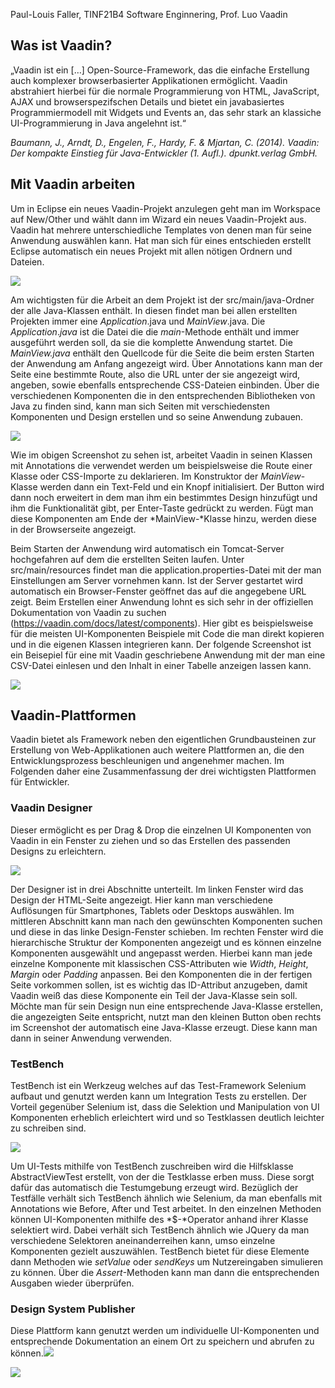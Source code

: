 ﻿Paul-Louis Faller, TINF21B4
Software Enginnering, Prof. Luo
Vaadin

## Was ist Vaadin?
„Vaadin ist ein […] Open-Source-Framework, das die einfache Erstellung auch komplexer browserbasierter Applikationen ermöglicht. Vaadin abstrahiert hierbei für die normale Programmierung von HTML, JavaScript, AJAX und browserspezifschen Details und bietet ein javabasiertes Programmiermodell mit Widgets und Events an, das sehr stark an klassiche UI-Programmierung in Java angelehnt ist.“ 

*Baumann, J., Arndt, D., Engelen, F., Hardy, F. & Mjartan, C. (2014). Vaadin: Der kompakte Einstieg für Java-Entwickler (1. Aufl.). dpunkt.verlag GmbH.*

## Mit Vaadin arbeiten

Um in Eclipse ein neues Vaadin-Projekt anzulegen geht man im Workspace auf New/Other und wählt dann im Wizard ein neues Vaadin-Projekt aus. Vaadin hat mehrere unterschiedliche Templates von denen man für seine Anwendung auswählen kann. Hat man sich für eines entschieden erstellt Eclipse automatisch ein neues Projekt mit allen nötigen Ordnern und Dateien. 

![](/Screenshots/File%20Structure.png)

Am wichtigsten für die Arbeit an dem Projekt ist der src/main/java-Ordner der alle Java-Klassen enthält. In diesen findet man bei allen erstellten Projekten immer eine *Application*.java und *MainView*.java. Die *Application*.*java* ist die Datei die die *main*-Methode enthält und immer ausgeführt werden soll, da sie die komplette Anwendung startet. Die *MainView.java* enthält den Quellcode für die Seite die beim ersten Starten der Anwendung am Anfang angezeigt wird. Über Annotations kann man der Seite eine bestimmte Route, also die URL unter der sie angezeigt wird, angeben, sowie ebenfalls entsprechende CSS-Dateien einbinden. Über die verschiedenen Komponenten die in den entsprechenden Bibliotheken von Java zu finden sind, kann man sich Seiten mit verschiedensten Komponenten und Design erstellen und so seine Anwendung zubauen.

![](/Screenshots/MainView%20Code.png)

Wie im obigen Screenshot zu sehen ist, arbeitet Vaadin in seinen Klassen mit Annotations die verwendet werden um beispielsweise die Route einer Klasse oder CSS-Importe zu deklarieren. Im Konstruktor der *MainView*-Klasse werden dann ein Text-Feld und ein Knopf initialisiert. Der Button wird dann noch erweitert in dem man ihm ein bestimmtes Design hinzufügt und ihm die Funktionalität gibt, per Enter-Taste gedrückt zu werden. Fügt man diese Komponenten am Ende der *MainView-*Klasse hinzu, werden diese in der Browserseite angezeigt. 

Beim Starten der Anwendung wird automatisch ein Tomcat-Server hochgefahren auf dem die erstellten Seiten laufen. Unter src/main/resources findet man die application.properties-Datei mit der man Einstellungen am Server vornehmen kann. Ist der Server gestartet wird automatisch ein Browser-Fenster geöffnet das auf die angegebene URL zeigt. Beim Erstellen einer Anwendung lohnt es sich sehr in der offiziellen Dokumentation von Vaadin zu suchen (<https://vaadin.com/docs/latest/components>). Hier gibt es beispielsweise für die meisten UI-Komponenten Beispiele mit Code die man direkt kopieren und in die eigenen Klassen integrieren kann. Der folgende Screenshot ist ein Beisepiel für eine mit Vaadin geschriebene Anwendung mit der man eine CSV-Datei einlesen und den Inhalt in einer Tabelle anzeigen lassen kann. 

![](/Screenshots/Vaadin%20Example.png)
## Vaadin-Plattformen
Vaadin bietet als Framework neben den eigentlichen Grundbausteinen zur Erstellung von Web-Applikationen auch weitere Plattformen an, die den Entwicklungsprozess beschleunigen und angenehmer machen. Im Folgenden daher eine Zusammenfassung der drei wichtigsten Plattformen für Entwickler.
### Vaadin Designer 
Dieser ermöglicht es per Drag & Drop die einzelnen UI Komponenten von Vaadin in ein Fenster zu ziehen und so das Erstellen des passenden Designs zu erleichtern.

![](/Screenshots/Vaadin%20Designer.png)

Der Designer ist in drei Abschnitte unterteilt. Im linken Fenster wird das Design der HTML-Seite angezeigt. Hier kann man verschiedene Auflösungen für Smartphones, Tablets oder Desktops auswählen. Im mittleren Abschnitt kann man nach den gewünschten Komponenten suchen und diese in das linke Design-Fenster schieben. Im rechten Fenster wird die hierarchische Struktur der Komponenten angezeigt und es können einzelne Komponenten ausgewählt und angepasst werden. Hierbei kann man jede einzelne Komponente mit klassischen CSS-Attributen wie *Width*, *Height*, *Margin* oder *Padding* anpassen. Bei den Komponenten die in der fertigen Seite vorkommen sollen, ist es wichtig das ID-Attribut anzugeben, damit Vaadin weiß das diese Komponente ein Teil der Java-Klasse sein soll. Möchte man für sein Design nun eine entsprechende Java-Klasse erstellen, die angezeigten Seite entspricht, nutzt man den kleinen Button oben rechts im Screenshot der automatisch eine Java-Klasse erzeugt. Diese kann man dann in seiner Anwendung verwenden. 




### TestBench
TestBench ist ein Werkzeug welches auf das Test-Framework Selenium aufbaut und genutzt werden kann um Integration Tests zu erstellen. Der Vorteil gegenüber Selenium ist, dass die Selektion und Manipulation von UI Komponenten erheblich erleichtert wird und so Testklassen deutlich leichter zu schreiben sind.

![](/Screenshots/TestBench%20Example.png)

Um UI-Tests mithilfe von TestBench zuschreiben wird die Hilfsklasse AbstractViewTest erstellt, von der die Testklasse erben muss. Diese sorgt dafür das automatisch die Testumgebung erzeugt wird. Bezüglich der Testfälle verhält sich TestBench ähnlich wie Selenium, da man ebenfalls mit Annotations wie Before, After und Test arbeitet. In den einzelnen Methoden können UI-Komponenten mithilfe des *$-*Operator anhand ihrer Klasse selektiert wird. Dabei verhält sich TestBench ähnlich wie JQuery da man verschiedene Selektoren aneinanderreihen kann, umso einzelne Komponenten gezielt auszuwählen. TestBench bietet für diese Elemente dann Methoden wie *setValue* oder *sendKeys* um Nutzereingaben simulieren zu können. Über die *Assert*-Methoden kann man dann die entsprechenden Ausgaben wieder überprüfen.

### Design System Publisher
Diese Plattform kann genutzt werden um individuelle UI-Komponenten und entsprechende Dokumentation an einem Ort zu speichern und abrufen zu können.![](/Screenshots/Design%20System.png)

![](/Screenshots/Design%20System%20Example.png)
